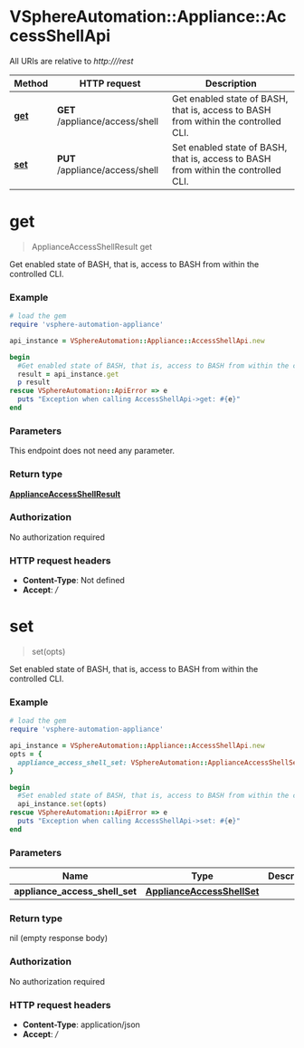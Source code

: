 # VSphereAutomation::Appliance::AccessShellApi

All URIs are relative to *http:///rest*

Method | HTTP request | Description
------------- | ------------- | -------------
[**get**](AccessShellApi.md#get) | **GET** /appliance/access/shell | Get enabled state of BASH, that is, access to BASH from within the controlled CLI.
[**set**](AccessShellApi.md#set) | **PUT** /appliance/access/shell | Set enabled state of BASH, that is, access to BASH from within the controlled CLI.


# **get**
> ApplianceAccessShellResult get

Get enabled state of BASH, that is, access to BASH from within the controlled CLI.

### Example
```ruby
# load the gem
require 'vsphere-automation-appliance'

api_instance = VSphereAutomation::Appliance::AccessShellApi.new

begin
  #Get enabled state of BASH, that is, access to BASH from within the controlled CLI.
  result = api_instance.get
  p result
rescue VSphereAutomation::ApiError => e
  puts "Exception when calling AccessShellApi->get: #{e}"
end
```

### Parameters
This endpoint does not need any parameter.

### Return type

[**ApplianceAccessShellResult**](ApplianceAccessShellResult.md)

### Authorization

No authorization required

### HTTP request headers

 - **Content-Type**: Not defined
 - **Accept**: */*



# **set**
> set(opts)

Set enabled state of BASH, that is, access to BASH from within the controlled CLI.

### Example
```ruby
# load the gem
require 'vsphere-automation-appliance'

api_instance = VSphereAutomation::Appliance::AccessShellApi.new
opts = {
  appliance_access_shell_set: VSphereAutomation::ApplianceAccessShellSet.new # ApplianceAccessShellSet | 
}

begin
  #Set enabled state of BASH, that is, access to BASH from within the controlled CLI.
  api_instance.set(opts)
rescue VSphereAutomation::ApiError => e
  puts "Exception when calling AccessShellApi->set: #{e}"
end
```

### Parameters

Name | Type | Description  | Notes
------------- | ------------- | ------------- | -------------
 **appliance_access_shell_set** | [**ApplianceAccessShellSet**](ApplianceAccessShellSet.md)|  | [optional] 

### Return type

nil (empty response body)

### Authorization

No authorization required

### HTTP request headers

 - **Content-Type**: application/json
 - **Accept**: */*



